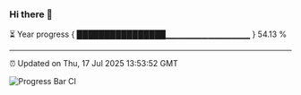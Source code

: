 ### Hi there 👋

⏳ Year progress { ████████████████▁▁▁▁▁▁▁▁▁▁▁▁▁▁ } 54.13 %

---

⏰ Updated on Thu, 17 Jul 2025 13:53:52 GMT

![Progress Bar CI](https://github.com/IshwaranRudhara/GIT-ACTION/workflows/Progress%20Bar%20CI/badge.svg)
